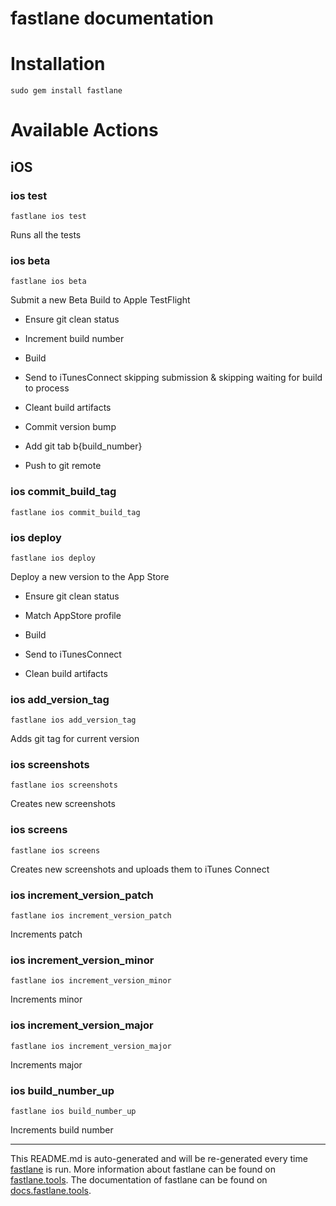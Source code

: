 fastlane documentation
================
# Installation
```
sudo gem install fastlane
```
# Available Actions
## iOS
### ios test
```
fastlane ios test
```
Runs all the tests
### ios beta
```
fastlane ios beta
```
Submit a new Beta Build to Apple TestFlight

- Ensure git clean status

- Increment build number

- Build

- Send to iTunesConnect skipping submission & skipping waiting for build to process

- Cleant build artifacts

- Commit version bump

- Add git tab b{build_number}

- Push to git remote
### ios commit_build_tag
```
fastlane ios commit_build_tag
```

### ios deploy
```
fastlane ios deploy
```
Deploy a new version to the App Store

- Ensure git clean status

- Match AppStore profile

- Build

- Send to iTunesConnect

- Clean build artifacts
### ios add_version_tag
```
fastlane ios add_version_tag
```
Adds git tag for current version
### ios screenshots
```
fastlane ios screenshots
```
Creates new screenshots
### ios screens
```
fastlane ios screens
```
Creates new screenshots and uploads them to iTunes Connect
### ios increment_version_patch
```
fastlane ios increment_version_patch
```
Increments patch
### ios increment_version_minor
```
fastlane ios increment_version_minor
```
Increments minor
### ios increment_version_major
```
fastlane ios increment_version_major
```
Increments major
### ios build_number_up
```
fastlane ios build_number_up
```
Increments build number

----

This README.md is auto-generated and will be re-generated every time [fastlane](https://fastlane.tools) is run.
More information about fastlane can be found on [fastlane.tools](https://fastlane.tools).
The documentation of fastlane can be found on [docs.fastlane.tools](https://docs.fastlane.tools).

